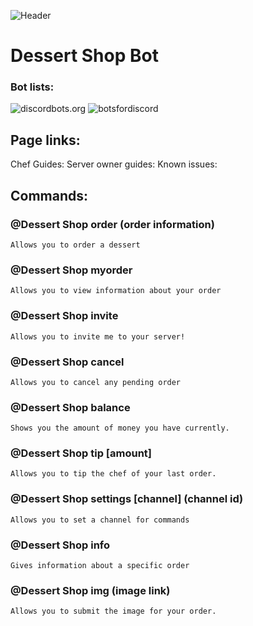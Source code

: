 ![Header](https://lh6.googleusercontent.com/96jkad2RHo0arMCuXb78bDvOFm23EYn8XZN0Ve0PcK9GSp4w9z1eE6rS7yJ2yWjPya0dkHvpdA=w1200)

# Dessert Shop Bot



### Bot lists:
![discordbots.org](https://discordbots.org/api/widget/478729456454729728.png) ![botsfordiscord](https://botsfordiscord.com/api/v1/bots/478729456454729728/embed?width=300)


## Page links:
Chef Guides: <link>
Server owner guides: <link>
Known issues: <link>



## Commands:
### @Dessert Shop order (order information)

```
Allows you to order a dessert
```

### @Dessert Shop myorder
```
Allows you to view information about your order
```

### @Dessert Shop invite
```
Allows you to invite me to your server!
```

### @Dessert Shop cancel
```
Allows you to cancel any pending order
```

### @Dessert Shop balance
```
Shows you the amount of money you have currently.
```

### @Dessert Shop tip [amount]
```
Allows you to tip the chef of your last order.
```

### @Dessert Shop settings [channel] (channel id)
```
Allows you to set a channel for commands
```

### @Dessert Shop info 
```
Gives information about a specific order
```

### @Dessert Shop img (image link)
```
Allows you to submit the image for your order.
```
